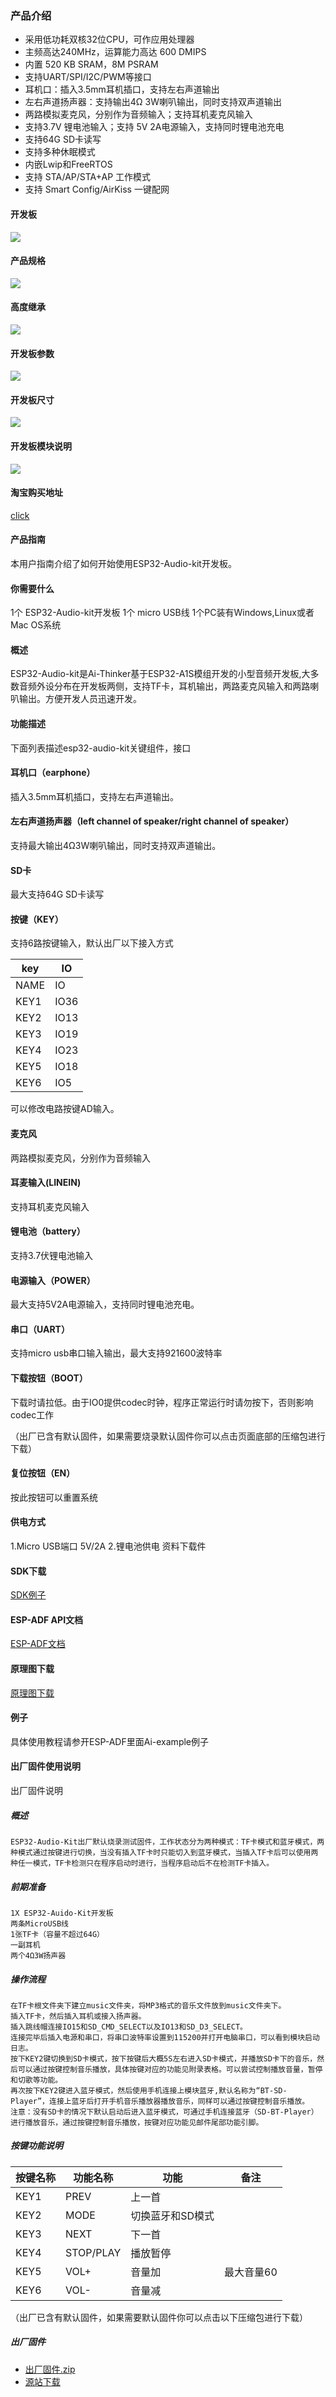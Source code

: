 ### 产品介绍

* 采用低功耗双核32位CPU，可作应用处理器
* 主频高达240MHz，运算能力高达 600 DMIPS
* 内置 520 KB SRAM，8M PSRAM
* 支持UART/SPI/I2C/PWM等接口
* 耳机口：插入3.5mm耳机插口，支持左右声道输出
* 左右声道扬声器：支持输出4Ω 3W喇叭输出，同时支持双声道输出
* 两路模拟麦克风，分别作为音频输入；支持耳机麦克风输入
* 支持3.7V 锂电池输入；支持 5V 2A电源输入，支持同时锂电池充电
* 支持64G SD卡读写
* 支持多种休眠模式
* 内嵌Lwip和FreeRTOS
* 支持 STA/AP/STA+AP 工作模式
* 支持 Smart Config/AirKiss 一键配网

#### 开发板
![](开发板.jpg)

#### 产品规格
![](产品规格.jpg)

#### 高度继承 
![](高度继承.jpg)

#### 开发板参数
![](开发板参数.jpg)

#### 开发板尺寸 
![](开发板尺寸.jpg)

#### 开发板模块说明
![](开发板模块说明.jpg)

#### 淘宝购买地址

[click](https://item.taobao.com/item.htm?spm=a1z10.5-c-s.w4002-16491566042.16.4d938114TPityh&id=578317054056)

#### 产品指南

本用户指南介绍了如何开始使用ESP32-Audio-kit开发板。

#### 你需要什么

1个 ESP32-Audio-kit开发板
1个 micro USB线
1个PC装有Windows,Linux或者Mac OS系统

#### 概述
ESP32-Audio-kit是Ai-Thinker基于ESP32-A1S模组开发的小型音频开发板,大多数音频外设分布在开发板两侧，支持TF卡，耳机输出，两路麦克风输入和两路喇叭输出。方便开发人员迅速开发。

#### 功能描述
下面列表描述esp32-audio-kit关键组件，接口

#### 耳机口（earphone）
插入3.5mm耳机插口，支持左右声道输出。

#### 左右声道扬声器（left channel of speaker/right channel of speaker）
支持最大输出4Ω3W喇叭输出，同时支持双声道输出。

#### SD卡
最大支持64G SD卡读写

#### 按键（KEY）
支持6路按键输入，默认出厂以下接入方式

| key | IO |
| --- | -- |
| NAME | IO |
| KEY1 | IO36 |
| KEY2 | IO13 |
| KEY3 | IO19 |
| KEY4 | IO23 |
| KEY5 | IO18 |
| KEY6 | IO5 |

可以修改电路按键AD输入。

#### 麦克风
两路模拟麦克风，分别作为音频输入

#### 耳麦输入(LINEIN)
支持耳机麦克风输入

#### 锂电池（battery）
支持3.7伏锂电池输入

#### 电源输入（POWER）
最大支持5V2A电源输入，支持同时锂电池充电。

#### 串口（UART）
支持micro usb串口输入输出，最大支持921600波特率

#### 下载按钮（BOOT）
下载时请拉低。由于IO0提供codec时钟，程序正常运行时请勿按下，否则影响codec工作

（出厂已含有默认固件，如果需要烧录默认固件你可以点击页面底部的压缩包进行下载）

#### 复位按钮（EN）
按此按钮可以重置系统

#### 供电方式
1.Micro USB端口 5V/2A
2.锂电池供电
资料下载件

#### SDK下载

[SDK例子](https://github.com/donny681/esp-adf)

#### ESP-ADF API文档

[ESP-ADF文档](https://docs.espressif.com/projects/esp-adf/en/latest/get-started/index.html#about-esp-adf)

#### 原理图下载

[原理图下载](esp32-audio-kit_v2.2_sch.pdf)

#### 例子

具体使用教程请参开ESP-ADF里面Ai-example例子

#### 出厂固件使用说明

出厂固件说明

##### 概述

    ESP32-Audio-Kit出厂默认烧录测试固件，工作状态分为两种模式：TF卡模式和蓝牙模式，两种模式通过按键进行切换，当没有插入TF卡时只能切入到蓝牙模式，当插入TF卡后可以使用两种任一模式，TF卡检测只在程序启动时进行，当程序启动后不在检测TF卡插入。

##### 前期准备

    1X ESP32-Auido-Kit开发板
    两条MicroUSB线
    1张TF卡（容量不超过64G）
    一副耳机
    两个4Ω3W扬声器

##### 操作流程

    在TF卡根文件夹下建立music文件夹，将MP3格式的音乐文件放到music文件夹下。
    插入TF卡，然后插入耳机或接入扬声器。
    插入跳线帽连接IO15和SD_CMD_SELECT以及IO13和SD_D3_SELECT。
    连接完毕后插入电源和串口，将串口波特率设置到115200并打开电脑串口，可以看到模块启动日志。
    按下KEY2键切换到SD卡模式，按下按键后大概5S左右进入SD卡模式，并播放SD卡下的音乐，然后可以通过按键控制音乐播放，具体按键对应的功能见附录表格。可以尝试控制播放音量，暂停和切歌等功能。
    再次按下KEY2键进入蓝牙模式，然后使用手机连接上模块蓝牙,默认名称为“BT-SD-Player”，连接上蓝牙后打开手机音乐播放器播放音乐，同样可以通过按键控制音乐播放。
    注意：没有SD卡的情况下默认启动后进入蓝牙模式，可通过手机连接蓝牙（SD-BT-Player）进行播放音乐，通过按键控制音乐播放，按键对应功能见邮件尾部功能引脚。

##### 按键功能说明

| 按键名称|功能名称|功能|备注|
|  ----  | ----  | --- | -- |
| KEY1|PREV| 上一首 ||
| KEY2|MODE| 切换蓝牙和SD模式||
| KEY3|NEXT| 下一首||
| KEY4|STOP/PLAY|播放暂停||
| KEY5|VOL+|音量加|最大音量60||
| KEY6|VOL-|音量减||

（出厂已含有默认固件，如果需要默认固件你可以点击以下压缩包进行下载）

##### 出厂固件

* [出厂固件.zip](factroy_bin.zip)
* [源站下载](http://wiki.ai-thinker.com/_media/esp32/boards/%E5%87%BA%E5%8E%82%E5%9B%BA%E4%BB%B6.zip)

